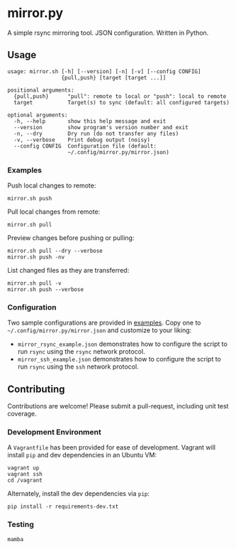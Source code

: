 # mirror.py
A simple rsync mirroring tool. JSON configuration. Written in Python.

## Usage

```
usage: mirror.sh [-h] [--version] [-n] [-v] [--config CONFIG]
                 {pull,push} [target [target ...]]

positional arguments:
  {pull,push}      "pull": remote to local or "push": local to remote
  target           Target(s) to sync (default: all configured targets)

optional arguments:
  -h, --help       show this help message and exit
  --version        show program's version number and exit
  -n, --dry        Dry run (do not transfer any files)
  -v, --verbose    Print debug output (noisy)
  --config CONFIG  Configuration file (default:
                   ~/.config/mirror.py/mirror.json)
```

### Examples

Push local changes to remote:

```
mirror.sh push
```

Pull local changes from remote:

```
mirror.sh pull
```

Preview changes before pushing or pulling:

```
mirror.sh pull --dry --verbose
mirror.sh push -nv
```

List changed files as they are transferred:

```
mirror.sh pull -v
mirror.sh push --verbose
```

### Configuration

Two sample configurations are provided in [examples](examples). Copy one to `~/.config/mirror.py/mirror.json` and customize to your liking:

* `mirror_rsync_example.json` demonstrates how to configure the script to run `rsync` using the `rsync` network protocol.
* `mirror_ssh_example.json` demonstrates how to configure the script to run `rsync` using the `ssh` network protocol.


## Contributing

Contributions are welcome! Please submit a pull-request, including unit test coverage.

### Development Environment

A `Vagrantfile` has been provided for ease of development.
Vagrant will install `pip` and dev dependencies in an Ubuntu VM:

```
vagrant up
vagrant ssh
cd /vagrant
```

Alternately, install the dev dependencies via `pip`:

```
pip install -r requirements-dev.txt
```

### Testing

```
mamba
```
